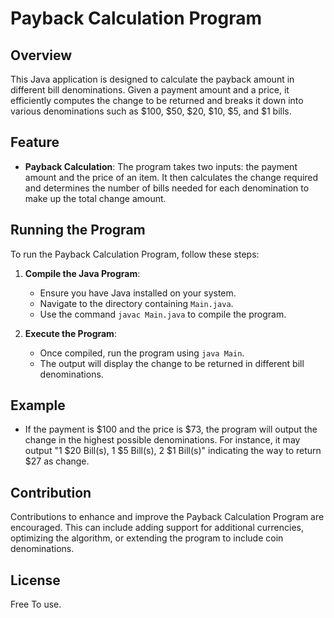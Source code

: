 # Payback Calculation Program

## Overview
This Java application is designed to calculate the payback amount in different bill denominations. Given a payment amount and a price, it efficiently computes the change to be returned and breaks it down into various denominations such as $100, $50, $20, $10, $5, and $1 bills.

## Feature
- **Payback Calculation**: The program takes two inputs: the payment amount and the price of an item. It then calculates the change required and determines the number of bills needed for each denomination to make up the total change amount.

## Running the Program
To run the Payback Calculation Program, follow these steps:

1. **Compile the Java Program**:
   - Ensure you have Java installed on your system.
   - Navigate to the directory containing `Main.java`.
   - Use the command `javac Main.java` to compile the program.

2. **Execute the Program**:
   - Once compiled, run the program using `java Main`.
   - The output will display the change to be returned in different bill denominations.

## Example
- If the payment is $100 and the price is $73, the program will output the change in the highest possible denominations. For instance, it may output "1 $20 Bill(s), 1 $5 Bill(s), 2 $1 Bill(s)" indicating the way to return $27 as change.

## Contribution
Contributions to enhance and improve the Payback Calculation Program are encouraged. This can include adding support for additional currencies, optimizing the algorithm, or extending the program to include coin denominations.

## License
Free To use.
